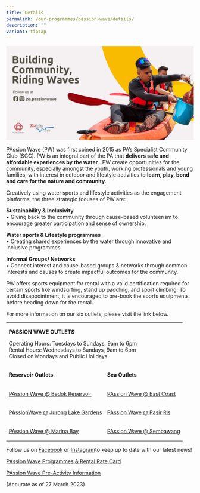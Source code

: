 ```yaml
---
title: Details
permalink: /our-programmes/passion-wave/details/
description: ""
variant: tiptap
---
```

<div class="isomer-image-wrapper">
<img style="width:600px" height="auto" width="100%" src="/images/Our%20Programmes/PW%20Updated.jpg">
</div>
<p>PAssion Wave (PW) was first coined in 2015 as PA’s Specialist Community
Club (SCC). PW is an integral part of the PA that <strong>delivers safe and affordable experiences by the water</strong> .
PW create opportunities for the community, especially amongst the youth,
working professionals and young families, with interest in outdoor and
lifestyle activities to <strong>learn, play, bond and care for the nature and community</strong>.</p>
<p>Creatively using water sports and lifestyle activities as the engagement
platforms, the three strategic focuses of PW are:</p>
<p><strong>Sustainability &amp; Inclusivity</strong>
<br>• Giving back to the community through cause-based volunteerism to encourage
greater participation and sense of ownership.</p>
<p><strong>Water sports &amp; Lifestyle programmes</strong>
<br>• Creating shared experiences by the water through innovative and inclusive
programmes.</p>
<p><strong>Informal Groups/ Networks</strong>
<br>• Connect interest and cause-based groups &amp; networks through common
interests and causes to create impactful outcomes for the community.</p>
<p>PW offers sports equipment for rental with a valid certification required
for certain sports like windsurfing, stand up paddling, and sport climbing.
To avoid disappointment, it is encouraged to pre-book the sports equipments
before heading down for the rental.</p>
<p>For more information on our six outlets, please visit the link below.</p>
<table style="minWidth: 50px">
<colgroup>
<col>
<col>
</colgroup>
<tbody>
<tr>
<td rowspan="1" colspan="2">
<p><strong>PASSION WAVE OUTLETS</strong>
</p>
<p>Operating Hours: Tuesdays to Sundays, 9am to 6pm
<br>Rental Hours: Wednesdays to Sundays, 9am to 6pm
<br>Closed on Mondays and Public Holidays</p>
</td>
</tr>
<tr>
<td rowspan="1" colspan="1">
<p><strong>Reservoir Outlets</strong>
</p>
</td>
<td rowspan="1" colspan="1">
<p><strong>Sea Outlets</strong>
</p>
</td>
</tr>
<tr>
<td rowspan="1" colspan="1">
<p><a href="/our-programmes/passion-wave/passionwave-bedokreservoir/" rel="noopener noreferrer nofollow" target="_blank">PAssion Wave @ Bedok Reservoir</a>
</p>
</td>
<td rowspan="1" colspan="1">
<p><a href="/our-programmes/passion-wave/passionwave-eastcoast/" rel="noopener noreferrer nofollow" target="_blank">PAssion Wave @ East Coast</a>
</p>
</td>
</tr>
<tr>
<td rowspan="1" colspan="1">
<p><a href="/our-programmes/passion-wave/passionwave-juronglakegardens/" rel="noopener noreferrer nofollow" target="_blank">PAssionWave @ Jurong Lake Gardens</a>
</p>
</td>
<td rowspan="1" colspan="1">
<p><a href="/our-programmes/passion-wave/passionwave-pasirris/" rel="noopener noreferrer nofollow" target="_blank">PAssion Wave @ Pasir Ris</a>
</p>
</td>
</tr>
<tr>
<td rowspan="1" colspan="1">
<p><a href="/our-programmes/passion-wave/passionwave-marinabay/" rel="noopener noreferrer nofollow" target="_blank">PAssion Wave @ Marina Bay</a>
</p>
</td>
<td rowspan="1" colspan="1">
<p><a href="/our-programmes/passion-wave/passionwave-sembawang/" rel="noopener noreferrer nofollow" target="_blank">PAssion Wave @ Sembawang</a>
</p>
</td>
</tr>
</tbody>
</table>
<p>Follow us on <a href="https://www.facebook.com/pa.passionwave" rel="noopener noreferrer nofollow" target="_blank">Facebook</a> or
<a href="https://www.instagram.com/pa.passionwave" rel="noopener noreferrer nofollow" target="_blank">Instagram</a>to keep up to date with our latest news!</p>
<p><a href="/files/Our%20Programmes/PAssion%20Wave/PAssion%20Wave%20Rate%20Card%202022.pdf" rel="noopener noreferrer nofollow" target="_blank">PAssion Wave Programmes &amp; Rental Rate Card</a>
</p>
<p><a href="https://go.gov.sg/passionwave-preactivity-information" rel="noopener nofollow" target="_blank">PAssion Wave Pre-Activity Information</a>
<br>
</p>
<p>(Accurate as of 27 March 2023)</p>